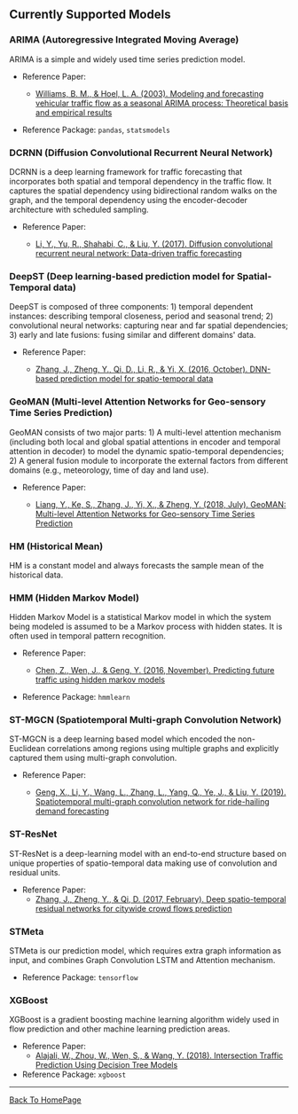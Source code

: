 ## Currently Supported Models

###  ARIMA (Autoregressive Integrated Moving Average)

ARIMA is a simple and widely used time series prediction model.

- Reference Paper:

  + [Williams, B. M., & Hoel, L. A. (2003). Modeling and forecasting vehicular traffic flow as a seasonal ARIMA process: Theoretical basis and empirical results](https://www3.nd.edu/~busiforc/handouts/ARIMA%20Engineering%20Article.pdf)
- Reference Package: `pandas`, `statsmodels`

###  DCRNN (Diffusion Convolutional Recurrent Neural Network)

DCRNN is a deep learning framework for traffic forecasting that incorporates both spatial and temporal dependency in the traffic flow. It captures the spatial dependency using bidirectional random walks on the graph, and the temporal dependency using the encoder-decoder architecture with scheduled sampling.

- Reference Paper:

  + [Li, Y., Yu, R., Shahabi, C., & Liu, Y. (2017). Diffusion convolutional recurrent neural network: Data-driven traffic forecasting](https://arxiv.org/abs/1707.01926)

###  DeepST (Deep learning-based prediction model for Spatial-Temporal data)

DeepST is composed of three components: 1) temporal dependent instances: describing temporal closeness, period and seasonal trend; 2) convolutional neural networks: capturing near and far spatial dependencies; 3) early and late fusions: fusing similar and different domains' data.

- Reference Paper:

  + [Zhang, J., Zheng, Y., Qi, D., Li, R., & Yi, X. (2016, October). DNN-based prediction model for spatio-temporal data](https://www.microsoft.com/en-us/research/wp-content/uploads/2016/09/DeepST-SIGSPATIAL2016.pdf)

###  GeoMAN (Multi-level Attention Networks for Geo-sensory Time Series Prediction)

GeoMAN consists of two major parts: 1) A multi-level attention mechanism (including both local and global  spatial attentions in encoder and temporal attention in decoder) to model the dynamic spatio-temporal  dependencies; 2) A general fusion module to incorporate the external factors from different domains (e.g.,  meteorology, time of day and land use).

- Reference Paper:

  + [Liang, Y., Ke, S., Zhang, J., Yi, X., & Zheng, Y. (2018, July). GeoMAN: Multi-level Attention Networks for Geo-sensory Time Series Prediction](https://www.ijcai.org/proceedings/2018/0476.pdf)

###  HM (Historical Mean)

HM is a constant model and always forecasts the sample mean of the historical data.

###  HMM (Hidden Markov Model)

Hidden Markov Model is a statistical Markov model in which the system being modeled is assumed to be a Markov process with hidden states. It is often used in temporal pattern recognition.

- Reference Paper:

  + [Chen, Z., Wen, J., & Geng, Y. (2016, November). Predicting future traffic using hidden markov models](https://ieeexplore.ieee.org/abstract/document/7785328)
- Reference Package: `hmmlearn`

###  ST-MGCN (Spatiotemporal Multi-graph Convolution Network)

ST-MGCN is a deep learning based model which encoded the non-Euclidean correlations among regions using multiple graphs and explicitly captured them using multi-graph convolution.

- Reference Paper:

  + [Geng, X., Li, Y., Wang, L., Zhang, L., Yang, Q., Ye, J., & Liu, Y. (2019). Spatiotemporal multi-graph convolution network for ride-hailing demand forecasting](https://ieeexplore.ieee.org/abstract/document/7785328)


### ST-ResNet

ST-ResNet is a deep-learning model with an end-to-end structure based on unique properties of spatio-temporal data making use of convolution and residual units.

- Reference Paper:
  - [Zhang, J., Zheng, Y., & Qi, D. (2017, February). Deep spatio-temporal residual networks for citywide crowd flows prediction](https://arxiv.org/pdf/1610.00081.pdf)

### STMeta

STMeta is our prediction model, which requires extra graph information as input, and combines Graph Convolution LSTM and Attention mechanism. 

- Reference Package: `tensorflow`

### XGBoost

XGBoost is a gradient boosting machine learning algorithm widely used in flow prediction and other machine learning prediction areas.

- Reference Paper:
  - [Alajali, W., Zhou, W., Wen, S., & Wang, Y. (2018). Intersection Traffic Prediction Using Decision Tree Models](https://www.mdpi.com/2073-8994/10/9/386)
- Reference Package: `xgboost`

------

<u>[Back To HomePage](../../index.html)</u>


